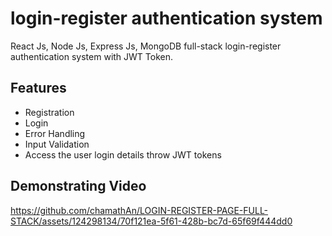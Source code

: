 # login-register authentication system 

React Js, Node Js, Express Js, MongoDB full-stack login-register authentication system with JWT Token.
## Features

- Registration
- Login
- Error Handling
- Input Validation
- Access the user login details throw JWT tokens
## Demonstrating Video

https://github.com/chamathAn/LOGIN-REGISTER-PAGE-FULL-STACK/assets/124298134/70f121ea-5f61-428b-bc7d-65f69f444dd0

